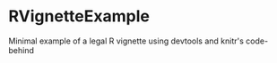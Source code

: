 RVignetteExample
================

Minimal example of a legal R vignette using devtools and knitr's code-behind
